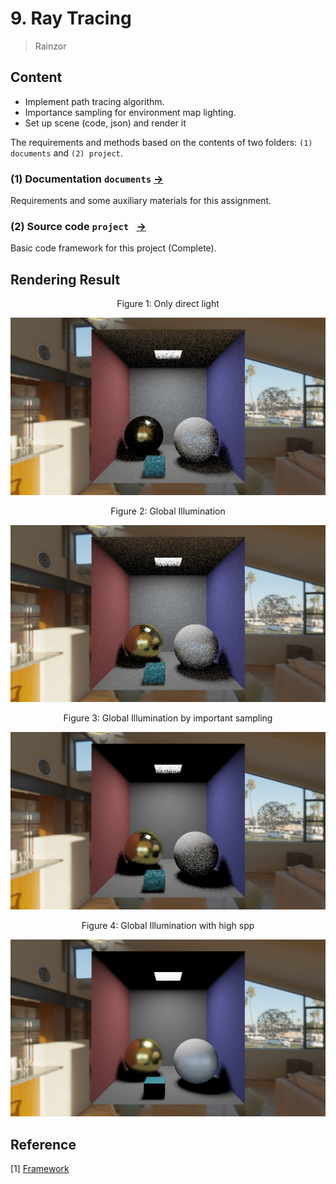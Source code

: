 # 9. Ray Tracing

> Rainzor

## Content

- Implement path tracing algorithm.
- Importance sampling for environment map lighting.
- Set up scene (code, json) and render it

The requirements and methods based on the contents of two folders: `(1) documents` and `(2) project`.

### (1) Documentation `documents` [->](documents/) 

Requirements and some auxiliary materials for this assignment.

### (2) Source code `project ` [->](project/)

Basic code framework for this project (Complete).

## Rendering Result

<center><p>Figure 1: Only direct light</p></center>
<img src="./images/img-path-tracing/rst_dir.png" style="zoom:50%;" />
    

<center><p>Figure 2: Global Illumination</p></center>  
<img src="./images/img-path-tracing/rst_full.png" style="zoom:50%;" />
 
 
<center><p>Figure 3: Global Illumination by important sampling</p></center>  
<img src="./images/img-path-tracing/rst_full_impSamp.png" style="zoom:50%;" />


<center><p>Figure 4: Global Illumination with high spp</p></center>  
<img src="./images/img-path-tracing/rst_high_spp.png" style="zoom:50%;" />


## Reference

[1] [Framework](https://github.com/Ubpa/USTC_CG/tree/master/Homeworks/9_PathTracing)
